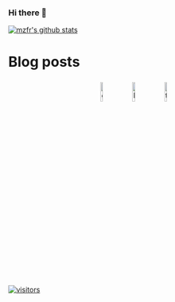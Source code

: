 ### Hi there 👋

[![mzfr's github stats](https://github-readme-stats.vercel.app/api?username=mzfr&include_all_commits=true&count_private=true&show_icons=true&line_height=20&theme=calm&custom_title=git%20status)](https://github.com/anuraghazra/github-readme-stats)

# Blog posts
<!-- BLOG-POST-LIST:START -->
<!-- BLOG-POST-LIST:END -->

<p align="center">
    <a href="https://github.com/mzfr"><img alt="github" width="10%" style="padding:5px" src="https://img.icons8.com/clouds/100/000000/github.png"/></a>
    <a href="https://www.linkedin.com/in/mzfr/"><img alt="linkedin" width="10%" style="padding:5px" src="https://img.icons8.com/clouds/100/000000/linkedin.png"/></a>
    <a href="https://twitter.com/0xmzfr"><img alt="twitter" width="10%" style="padding:5px" src="https://img.icons8.com/clouds/100/000000/twitter.png"/></a>
    <!-- <a href="https://blog.mzfr.me/"><img alt="blog" src="https://img.icons8.com/doodle/96/000000/blogger--v1.png"/></a> -->
</p>


[![visitors](https://komarev.com/ghpvc/?username=mzfr&logo=GitHub&label=profile%20views&color=336699&logoColor=white&style=flat-square)](https://github.com/mzfr)
